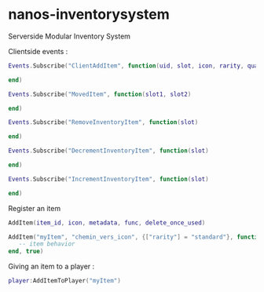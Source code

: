 # nanos-inventorysystem
Serverside Modular Inventory System

Clientside events :

```lua
Events.Subscribe("ClientAddItem", function(uid, slot, icon, rarity, quantity, stackable)

end)

Events.Subscribe("MovedItem", function(slot1, slot2)

end)

Events.Subscribe("RemoveInventoryItem", function(slot)

end)

Events.Subscribe("DecrementInventoryItem", function(slot)

end)

Events.Subscribe("IncrementInventoryItem", function(slot)

end)
```

Register an item
```lua
AddItem(item_id, icon, metadata, func, delete_once_used)

AddItem("myItem", "chemin_vers_icon", {["rarity"] = "standard"}, function(player, itemid)
   -- item behavior
end, true)
```
Giving an item to a player :
```lua
player:AddItemToPlayer("myItem")
```
